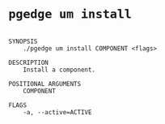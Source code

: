 # `pgedge um install`

```text

SYNOPSIS
    ./pgedge um install COMPONENT <flags>

DESCRIPTION
    Install a component.

POSITIONAL ARGUMENTS
    COMPONENT

FLAGS
    -a, --active=ACTIVE
    
    

```
